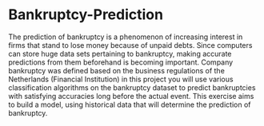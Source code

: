 # Bankruptcy-Prediction

The prediction of bankruptcy is a phenomenon of increasing interest in firms that stand to lose money because of unpaid debts. Since computers can store huge data sets pertaining to bankruptcy, making accurate predictions from them beforehand is becoming important. Company bankruptcy was defined based on the business regulations of the Netherlands (Financial Institution) in this project you will use various classification algorithms on the bankruptcy dataset to predict bankruptcies with satisfying accuracies long before the actual event.
This exercise aims to build a model, using historical data that will determine the prediction of bankruptcy.

